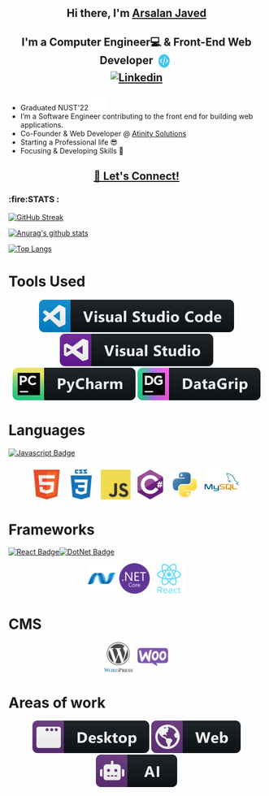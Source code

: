 
<h2 align="center">
  Hi there, I'm <a href="https://arsalan40.github.io/ArsalanJaved/" >Arsalan Javed</a>
  </h2>
<h2 align="center">
I'm a Computer Engineer💻 & Front-End Web Developer <img src="Images/dev.png" target="_blank" width="35" height="35" align="center">
<br> <div> <a href="https://www.linkedin.com/in/arsalan-javed40/"><img align="center" alt="Linkedin" src="https://user-images.githubusercontent.com/40695548/156189387-4a94d172-b291-4e04-8521-59736c14354d.png" width="60px"/></a></div>
</div>

</h2> 
  <ul>
  <li> Graduated NUST'22 <img src="Images/Graduate-Hat.png" width="35" height="35"/></li>
  <li>I’m a Software Engineer contributing to the front end for building web applications.</li>
  <li>Co-Founder & Web Developer @ <a href="https://www.linkedin.com/company/atinity-sol/">Atinity Solutions</a>
  <li>Starting a Professional life &#128526</li>
  <li>Focusing & Developing Skills &#127919</li>
</ul>
<h2 align="center">
  <a href="https://linktr.ee/arsalanjaved" target="_blank" alt="Arsalan Javed">🤝 Let's Connect!</a>
</h2>
  <h3>:fire:STATS :</h3>   
 
 [![GitHub Streak](http://github-readme-streak-stats.herokuapp.com?user=Arsalan40&theme=dark&background=000000)](https://git.io/streak-stats)

[![Anurag's github stats](https://github-readme-stats.vercel.app/api?username=Arsalan40&theme=github_dark)](https://github.com/anuraghazra/github-readme-stats)

[![Top Langs](https://github-readme-stats.vercel.app/api/top-langs/?username=Arsalan40&theme=github_dark)](https://github.com/anuraghazra/github-readme-stats)
<br>
# Tools Used

<p align="center">
<a>
    <img src="https://github.com/MikeCodesDotNET/ColoredBadges/blob/master/svg/dev/tools/visualstudio_code.svg" alt="Visual Studio Code" style="vertical-align:top margin:6px 4px">
  </a>
  <a>
    <img src="https://github.com/MikeCodesDotNET/ColoredBadges/blob/master/svg/dev/tools/visualstudio.svg" alt="Visual Studio" style="vertical-align:top margin:6px 4px">
  </a>
    <a>
    <img src="https://github.com/MikeCodesDotNET/ColoredBadges/blob/master/svg/dev/tools/jetbrains_pycharm.svg" alt="Pycharm" style="vertical-align:top margin:6px 4px">
  </a>
    <a>
    <img src="https://github.com/MikeCodesDotNET/ColoredBadges/blob/master/svg/dev/tools/jetbrains_datagrip.svg" alt="Data Grip" style="vertical-align:top margin:6px 4px">
  </a>
  </p>
  
   # Languages
   [![Javascript Badge](https://img.shields.io/badge/-JavaScript-f0db4f?style=for-the-badge&labelColor=black&logo=javascript&logoColor=f0db4f)](*)
  <p align="center">
    <a>
     <img src="https://github.com/devicons/devicon/blob/master/icons/html5/html5-original.svg" title="HTML5" alt="HTML" width="60" height="60"/>&nbsp;
  </a>
  <a>
  <img src="https://github.com/devicons/devicon/blob/master/icons/css3/css3-plain-wordmark.svg"  title="CSS3" alt="CSS" width="60" height="60"/>&nbsp;
  </a>
  <a>
  <img src="https://github.com/devicons/devicon/blob/master/icons/javascript/javascript-original.svg" title="JavaScript" alt="JavaScript" width="60" height="60"/>&nbsp;
  </a>
  <a>
   <img src="https://github.com/devicons/devicon/blob/master/icons/csharp/csharp-original.svg" title="C#" alt="C#" width="60" height="60"/>&nbsp; 
  </a>
  <a>
    <img src="https://github.com/devicons/devicon/blob/master/icons/python/python-original.svg" title="Python" alt="Python" width="60" height="60"/>&nbsp; 
  </a>
  <a>
    <img src="https://github.com/devicons/devicon/blob/master/icons/mysql/mysql-original-wordmark.svg" title="MySQL"  alt="MySQL" width="70" height="70"/>&nbsp;
  </a>
  </p>
  
  # Frameworks
  [![React Badge](https://img.shields.io/badge/-React-61DBFB?style=for-the-badge&labelColor=black&logo=react&logoColor=61DBFB)](*)[![DotNet Badge](https://img.shields.io/badge/-DotNet-f0db4f?style=for-the-badge&labelColor=black&logo=dotnet&logoColor=f0db4f)](*)
  <p align="center">
  <a> 
  <img src="https://github.com/devicons/devicon/blob/master/icons/dot-net/dot-net-original.svg" title="DotNet" alt="DotNet" width="60" height="60"/>
  </a>
  <a>
    <img src="https://github.com/devicons/devicon/blob/master/icons/dotnetcore/dotnetcore-original.svg" title="DotNet Core" alt="DotNet Core" width="60" height="60"/>&nbsp; 
  </a>
  <a>
<img src="https://github.com/devicons/devicon/blob/master/icons/react/react-original-wordmark.svg" title="React" alt="React" width="60" height="60"/>&nbsp;  
</a>
  </p>
  
  # CMS
  <p align="center">
  <a>
    <img src="https://github.com/devicons/devicon/blob/master/icons/wordpress/wordpress-original.svg" title="WordPress" alt="WordPress" width="60" height="60"/>&nbsp; 
  </a>
   <a>
    <img src="https://github.com/devicons/devicon/blob/master/icons/woocommerce/woocommerce-original.svg" title="WooCommerce" alt="WooCommerce" width="60" height="60"/>&nbsp; 
  </a>
  </p>
  
  # Areas of work
<p align="center">
<a>
    <img src="https://github.com/MikeCodesDotNET/ColoredBadges/raw/master/svg/dev/misc/desktop.svg" alt="example badge" style="vertical-align:top margin:6px 4px">
  </a>
<a>
    <img src="https://github.com/MikeCodesDotNET/ColoredBadges/blob/master/svg/dev/misc/web.svg" alt="example badge" style="vertical-align:top margin:6px 4px">
  </a>
  <a>
    <img src="https://github.com/MikeCodesDotNET/ColoredBadges/blob/master/svg/dev/misc/ai.svg" alt="example badge" style="vertical-align:top margin:6px 4px">
  </a>
  </p>


